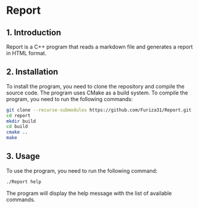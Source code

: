# Report

## 1. Introduction

Report is a C++ program that reads a markdown file and generates a report in HTML format.

## 2. Installation

To install the program, you need to clone the repository and compile the source code. The program uses CMake as a build system. To compile the program, you need to run the following commands:

```bash
git clone --recurse-submodules https://github.com/Furiza31/Report.git
cd report
mkdir build
cd build
cmake ..
make
```

## 3. Usage

To use the program, you need to run the following command:

```bash
./Report help
```

The program will display the help message with the list of available commands.
